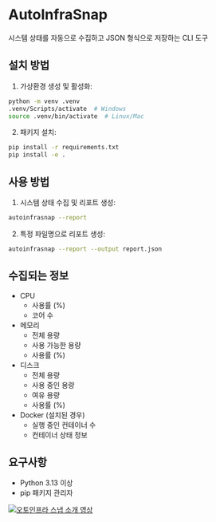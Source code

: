 # AutoInfraSnap

시스템 상태를 자동으로 수집하고 JSON 형식으로 저장하는 CLI 도구

## 설치 방법

1. 가상환경 생성 및 활성화:
```bash
python -m venv .venv
.venv/Scripts/activate  # Windows
source .venv/bin/activate  # Linux/Mac
```

2. 패키지 설치:
```bash
pip install -r requirements.txt
pip install -e .
```

## 사용 방법

1. 시스템 상태 수집 및 리포트 생성:
```bash
autoinfrasnap --report
```

2. 특정 파일명으로 리포트 생성:
```bash
autoinfrasnap --report --output report.json
```

## 수집되는 정보

- CPU
  - 사용률 (%)
  - 코어 수
- 메모리
  - 전체 용량
  - 사용 가능한 용량
  - 사용률 (%)
- 디스크
  - 전체 용량
  - 사용 중인 용량
  - 여유 용량
  - 사용률 (%)
- Docker (설치된 경우)
  - 실행 중인 컨테이너 수
  - 컨테이너 상태 정보

## 요구사항

- Python 3.13 이상
- pip 패키지 관리자

[![오토인프라 스냅 소개 영상](https://img.youtube.com/vi/3VUKiSjrRP4/0.jpg)](https://youtu.be/3VUKiSjrRP4)
